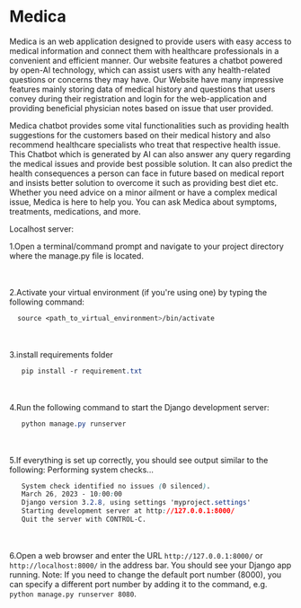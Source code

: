 
# Medica
<p>Medica is an web application designed to provide users with easy access to medical information and connect them with healthcare professionals in a convenient and efficient manner. Our website features a chatbot powered by open-AI technology, which can assist users with any health-related questions or concerns they may have. Our Website have many impressive features mainly storing data of medical history and questions that users convey during their registration and login for the web-application and providing beneficial physician notes based on issue that user provided.</p>

<p>Medica chatbot provides some vital functionalities such as providing health suggestions for the customers based on their medical history and also recommend healthcare specialists who treat that respective health issue. This Chatbot which is generated by AI can also answer any query regarding the medical issues and provide best possible solution. It can also predict the health consequences a person can face in future based on medical report  and insists better solution to overcome it such as providing best diet etc. Whether you need advice on a minor ailment or have a complex medical issue, Medica is here to help you. You can ask Medica about symptoms, treatments, medications, and more.</p>


Localhost server:


1.Open a terminal/command prompt and navigate to your project directory where the manage.py file is located.

<br></br>
2.Activate your virtual environment (if you're using one) by typing the following command:

```css
  source <path_to_virtual_environment>/bin/activate
```
<br></br>
3.install requirements folder


```css
   pip install -r requirement.txt
```
<br></br>
4.Run the following command to start the Django development server:


```css
   python manage.py runserver
```
<br></br>
5.If everything is set up correctly, you should see output similar to the following:
Performing system checks...


```css
   System check identified no issues (0 silenced).
   March 26, 2023 - 10:00:00
   Django version 3.2.8, using settings 'myproject.settings'
   Starting development server at http://127.0.0.1:8000/
   Quit the server with CONTROL-C.
```
<br></br>
6.Open a web browser and enter the URL `http://127.0.0.1:8000/` or `http://localhost:8000/` in the address bar. You should see your Django app running.
Note: If you need to change the default port number (8000), you can specify a different port number by adding it to the command, e.g. `python manage.py runserver 8080`.
